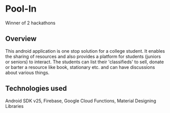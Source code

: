 # Pool-In
Winner of 2 hackathons

## Overview
This android application is one stop solution for a college student. 
It enables the sharing of resources and also provides a platform for students (juniors or seniors) to interact. 
The students can list their 'classifieds' to sell, donate or barter a resource like book, stationary etc. and can have discussions about various things.

## Technologies used
Android SDK v25, Firebase, Google Cloud Functions, Material Designing Libraries

